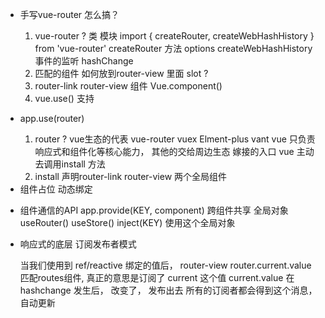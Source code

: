 - 手写vue-router 怎么搞？
    1. vue-router ?  类 模块
        import {
            createRouter,
            createWebHashHistory
        } from 'vue-router'
        createRouter 方法 options 
        createWebHashHistory  事件的监听  hashChange  
    2. 匹配的组件 
        如何放到router-view 里面 slot ? 
    3. router-link  router-view 组件 
        Vue.component()
    4. vue.use()  支持 

- app.use(router)
    1. router ? 
        vue生态的代表  vue-router vuex  Elment-plus vant 
        vue 只负责响应式和组件化等核心能力， 其他的交给周边生态
        嫁接的入口  vue 主动去调用install 方法
    2. install
        声明router-link router-view 两个全局组件

- <component :is="component"/>
    组件占位
    动态绑定

- 组件通信的API
    app.provide(KEY, component)  跨组件共享  全局对象  useRouter() useStore()
    inject(KEY) 使用这个全局对象 

- 响应式的底层
    订阅发布者模式

    当我们使用到 ref/reactive 绑定的值后，  router-view   router.current.value  匹配routes组件, 真正的意思是订阅了  current 这个值
    current.value  在  hashchange 发生后， 改变了， 发布出去
    所有的订阅者都会得到这个消息， 自动更新



